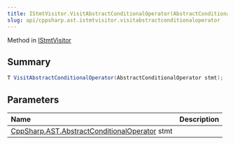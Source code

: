 ```yaml
---
title: IStmtVisitor.VisitAbstractConditionalOperator(AbstractConditionalOperator)
slug: api/cppsharp.ast.istmtvisitor.visitabstractconditionaloperator
---
```

Method in [IStmtVisitor](/api/cppsharp/ast/istmtvisitor)

## Summary



```csharp
T VisitAbstractConditionalOperator(AbstractConditionalOperator stmt);
```

## Parameters

|Name|Description|
|:---|:---|
|[CppSharp.AST.AbstractConditionalOperator](/api/cppsharp/ast/abstractconditionaloperator) stmt||

